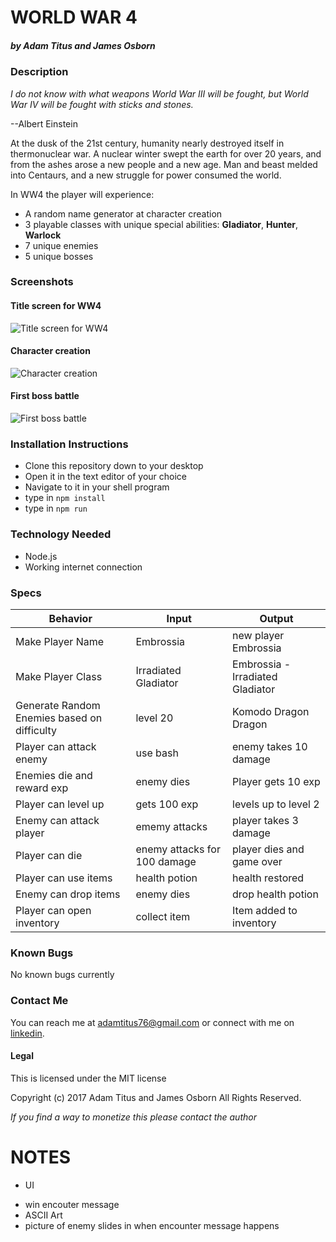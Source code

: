 # WORLD WAR 4
##### by Adam Titus and James Osborn

### Description

_I do not know with what weapons World War III will be fought, but World War IV will be fought with sticks and stones._

--Albert Einstein  

At the dusk of the 21st century, humanity nearly destroyed itself in thermonuclear war. A nuclear winter swept the earth for over 20 years, and from the ashes arose a new people and a new age.  Man and beast melded into Centaurs, and a new struggle for power consumed the world.

In WW4 the player will experience:


* A random name generator at character creation  
* 3 playable classes with unique special abilities:
  __Gladiator__, __Hunter__, __Warlock__
* 7 unique enemies
* 5 unique bosses

### Screenshots
#### Title screen for WW4
![Title screen for WW4](https://i.imgur.com/MxCozDM.png)

#### Character creation
![Character creation](https://i.imgur.com/EMl55FO.png)

#### First boss battle
![First boss battle](https://i.imgur.com/hTfAIov.png)

### Installation Instructions
* Clone this repository down to your desktop
* Open it in the text editor of your choice
* Navigate to it in your shell program
* type in `npm install`
* type in `npm run`

### Technology Needed
* Node.js
* Working internet connection  

### Specs
|Behavior|Input|Output|
|-|-|-|
|Make Player Name|Embrossia|new player Embrossia|
|Make Player Class|Irradiated Gladiator|Embrossia - Irradiated Gladiator|
|Generate Random Enemies based on difficulty|level 20|Komodo Dragon Dragon|
|Player can attack enemy|use bash|enemy takes 10 damage|
|Enemies die and reward exp|enemy dies|Player gets 10 exp|
|Player can level up| gets 100 exp| levels up to level 2|
|Enemy can attack player| ememy attacks| player takes 3 damage|
|Player can die| enemy attacks for 100 damage| player dies and game over|
|Player can use items| health potion| health restored|
|Enemy can drop items| enemy dies| drop health potion|
|Player can open inventory| collect item| Item added to inventory|

### Known Bugs
No known bugs currently

### Contact Me
You can reach me at adamtitus76@gmail.com or connect with me on [linkedin](www.linkedin.com/in/adam-titus-06740b149).
#### Legal
This is licensed under the MIT license

Copyright (c) 2017 Adam Titus and James Osborn All Rights Reserved.

_If you find a way to monetize this please contact the author_


# NOTES
<!-- * Special attacks
* Balancing -->
* UI
<!-- * Random Name Generator -->
<!-- * Encounter Message -->
* win encouter message
* ASCII Art
* picture of enemy slides in when encounter message happens
